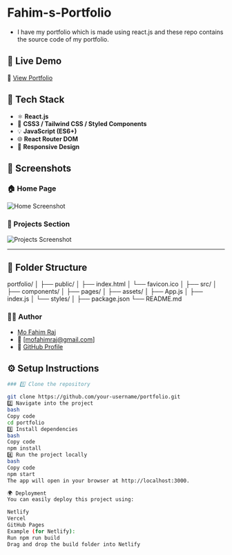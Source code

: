 # Fahim-s-Portfolio
- I have my portfolio which is made using react.js and these repo contains the source code of my portfolio.


## 🚀 Live Demo
🔗 [View Portfolio](https://your-portfolio-link.netlify.app/)


## 🧰 Tech Stack

- ⚛️ **React.js**
- 🎨 **CSS3 / Tailwind CSS / Styled Components**
- 💡 **JavaScript (ES6+)**
- 🌐 **React Router DOM**
- 📱 **Responsive Design**


## 📸 Screenshots

### 🏠 Home Page
![Home Screenshot](./screenshots/home.png)

### 💼 Projects Section
![Projects Screenshot](./screenshots/projects.png)

---

## 📁 Folder Structure
portfolio/
│
├── public/
│ ├── index.html
│ └── favicon.ico
│
├── src/
│ ├── components/
│ ├── pages/
│ ├── assets/
│ ├── App.js
│ ├── index.js
│ └── styles/
│
├── package.json
└── README.md


### 👨‍💻 Author
- [Mo Fahim Raj](https://www.linkedin.com/in/mo-fahim-raj-175b9b304/)
- 📧 [mofahimraj@gmail.com]
- 🔗 [GitHub Profile](https://github.com/Fahimraj12)

## ⚙️ Setup Instructions
```bash
### 1️⃣ Clone the repository

git clone https://github.com/your-username/portfolio.git
2️⃣ Navigate into the project
bash
Copy code
cd portfolio
3️⃣ Install dependencies
bash
Copy code
npm install
4️⃣ Run the project locally
bash
Copy code
npm start
The app will open in your browser at http://localhost:3000.

🌍 Deployment
You can easily deploy this project using:

Netlify
Vercel
GitHub Pages
Example (for Netlify):
Run npm run build
Drag and drop the build folder into Netlify

